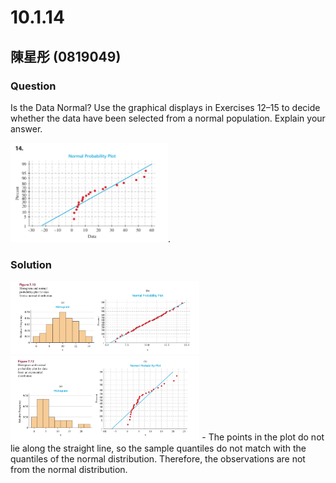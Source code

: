 # 10.1.14
## 陳星彤 (0819049) 

### Question
Is the Data Normal? Use the graphical displays in Exercises 12–15 to decide whether the data have been selected from a normal population. Explain your answer.

<img width="50%" height="50%" src="https://github.com/ano36540092/Pics/blob/main/S__2637827_0.jpg">.  

### Solution
<img width="60%" height="60%" src="https://github.com/ano36540092/Pics/blob/main/S__2637829_0.jpg">  
<img width="60%" height="60%" src="https://github.com/ano36540092/Pics/blob/main/S__2637830_0.jpg"> 
-  The points in the plot do not lie along the straight line, so the sample quantiles do not match with the quantiles of the normal distribution. Therefore, the observations are not from the normal distribution.  
